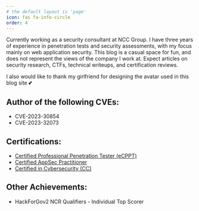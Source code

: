 ```yaml
---
# the default layout is 'page'
icon: fas fa-info-circle
order: 4
---
```


Currently working as a security consultant at NCC Group. I have three years of experience in penetration tests and security assessments, with my focus mainly on web application security. This blog is a casual space for fun, and does not represent the views of the company I work at. Expect articles on security research, CTFs, technical writeups, and certification reviews.

I also would like to thank my girlfriend for designing the avatar used in this blog site 💕

## Author of the following CVEs:
- CVE-2023-30854
- CVE-2023-32073

## Certifications:
- [Certified Professional Penetration Tester (eCPPT)](https://certs.ine.com/5f68682c-9c45-4fd4-b183-3a9c2b160d2e)
- [Certified AppSec Practitioner](https://secops.group/certificate-validation/)
- [Certified in Cybersecurity (CC)](https://www.credly.com/badges/b20a2ba9-6bc4-4ef3-9cd9-e554283998e0/public_url)

## Other Achievements:
- HackForGov2 NCR Qualifiers - Individual Top Scorer
